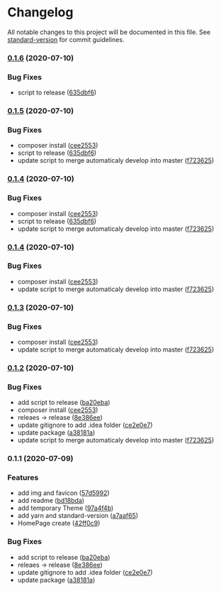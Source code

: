 # Changelog

All notable changes to this project will be documented in this file. See [standard-version](https://github.com/conventional-changelog/standard-version) for commit guidelines.

### [0.1.6](https://github.com/PyxySpace/www/compare/v0.1.2...v0.1.6) (2020-07-10)


### Bug Fixes

* script to release ([635dbf6](https://github.com/PyxySpace/www/commit/635dbf6bacfd9d3fe00edb20a8912a4d4785bd78))

### [0.1.5](https://github.com/PyxySpace/www/compare/v0.1.1...v0.1.5) (2020-07-10)


### Bug Fixes

* composer install ([cee2553](https://github.com/PyxySpace/www/commit/cee25531c4641569e3f8df5d97f49701233c2cd1))
* script to release ([635dbf6](https://github.com/PyxySpace/www/commit/635dbf6bacfd9d3fe00edb20a8912a4d4785bd78))
* update script to merge automaticaly develop into master ([f723625](https://github.com/PyxySpace/www/commit/f7236256112eb5d6e2a5cd036f618883b3cab772))

### [0.1.4](https://github.com/PyxySpace/www/compare/v0.1.1...v0.1.4) (2020-07-10)


### Bug Fixes

* composer install ([cee2553](https://github.com/PyxySpace/www/commit/cee25531c4641569e3f8df5d97f49701233c2cd1))
* script to release ([635dbf6](https://github.com/PyxySpace/www/commit/635dbf6bacfd9d3fe00edb20a8912a4d4785bd78))
* update script to merge automaticaly develop into master ([f723625](https://github.com/PyxySpace/www/commit/f7236256112eb5d6e2a5cd036f618883b3cab772))

### [0.1.4](https://github.com/PyxySpace/www/compare/v0.1.1...v0.1.4) (2020-07-10)


### Bug Fixes

* composer install ([cee2553](https://github.com/PyxySpace/www/commit/cee25531c4641569e3f8df5d97f49701233c2cd1))
* update script to merge automaticaly develop into master ([f723625](https://github.com/PyxySpace/www/commit/f7236256112eb5d6e2a5cd036f618883b3cab772))

### [0.1.3](https://github.com/PyxySpace/www/compare/v0.1.1...v0.1.3) (2020-07-10)


### Bug Fixes

* composer install ([cee2553](https://github.com/PyxySpace/www/commit/cee25531c4641569e3f8df5d97f49701233c2cd1))
* update script to merge automaticaly develop into master ([f723625](https://github.com/PyxySpace/www/commit/f7236256112eb5d6e2a5cd036f618883b3cab772))

### [0.1.2](https://github.com/PyxySpace/www/compare/v0.1.1...v0.1.2) (2020-07-10)


### Bug Fixes

* add script to release ([ba20eba](https://github.com/PyxySpace/www/commit/ba20eba2db53caf846a33a283953b52947247376))
* composer install ([cee2553](https://github.com/PyxySpace/www/commit/cee25531c4641569e3f8df5d97f49701233c2cd1))
* releaes -> release ([8e386ee](https://github.com/PyxySpace/www/commit/8e386ee34609d888e109eb33fcb3631afef6b12e))
* update gitignore to add .idea folder ([ce2e0e7](https://github.com/PyxySpace/www/commit/ce2e0e7f132c22b072be3cb9383cd7dbcbc1610a))
* update package ([a38181a](https://github.com/PyxySpace/www/commit/a38181ab814f63c33e0cd2f2f540407d01b578c5))
* update script to merge automaticaly develop into master ([f723625](https://github.com/PyxySpace/www/commit/f7236256112eb5d6e2a5cd036f618883b3cab772))

### 0.1.1 (2020-07-09)


### Features

* add img and favicon ([57d5992](https://github.com/PyxySpace/www/commit/57d599276acbe8ac29f42895f21db60e205b3c30))
* add readme ([bd18bda](https://github.com/PyxySpace/www/commit/bd18bda654675ed0fce732f6465451c89fd33a7b))
* add temporary Theme ([97a4f4b](https://github.com/PyxySpace/www/commit/97a4f4bb2b5c9413981e0c2717c44c11ec37c3ea))
* add yarn and standard-version ([a7aaf65](https://github.com/PyxySpace/www/commit/a7aaf65efca767c6d758b505ca2e40fdea8bcca3))
* HomePage create ([42ff0c9](https://github.com/PyxySpace/www/commit/42ff0c91aabe4bc790e9fb0baba1a19a5f22f0bf))


### Bug Fixes

* add script to release ([ba20eba](https://github.com/PyxySpace/www/commit/ba20eba2db53caf846a33a283953b52947247376))
* releaes -> release ([8e386ee](https://github.com/PyxySpace/www/commit/8e386ee34609d888e109eb33fcb3631afef6b12e))
* update gitignore to add .idea folder ([ce2e0e7](https://github.com/PyxySpace/www/commit/ce2e0e7f132c22b072be3cb9383cd7dbcbc1610a))
* update package ([a38181a](https://github.com/PyxySpace/www/commit/a38181ab814f63c33e0cd2f2f540407d01b578c5))
